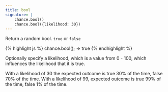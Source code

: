 ```yaml
---
title: bool
signature: |
    chance.bool()
    chance.bool({likelihood: 30})
---
```


Return a random bool. `true` or `false`

{% highlight js %}
chance.bool();
=> true
{% endhighlight %}

Optionally specify a likelihood, which is a value from 0 - 100, which
influences the likelihood that it is true.

With a likelihood of 30 the expected outcome is true 30% of the time,
false 70% of the time. With a likelihood of 99, expected outcome is
true 99% of the time, false 1% of the time.

